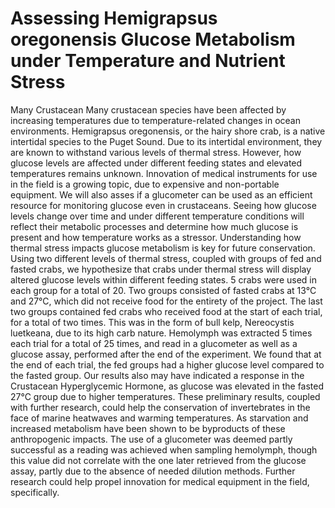 # Assessing Hemigrapsus oregonensis Glucose Metabolism under Temperature and Nutrient Stress

Many Crustacean Many crustacean species have been affected by increasing temperatures due to temperature-related changes in ocean environments. Hemigrapsus oregonensis, or the hairy shore crab, is a native intertidal species to the Puget Sound. Due to its intertidal environment, they are known to withstand various levels of thermal stress. However, how glucose levels are affected under different feeding states and elevated temperatures remains unknown. Innovation of medical instruments for use in the field is a growing topic, due to expensive and non-portable equipment. We will also asses if a glucometer can be used as an efficient resource for monitoring glucose even in crustaceans. Seeing how glucose levels change over time and under different temperature conditions will reflect their metabolic processes and determine how much glucose is present and how temperature works as a stressor. Understanding how thermal stress impacts glucose metabolism is key for future conservation.
     Using two different levels of thermal stress, coupled with groups of fed and fasted crabs, we hypothesize that crabs under thermal stress will display altered glucose levels within different feeding states. 5 crabs were used in each group for a total of 20. Two groups consisted of fasted crabs at 13°C and 27°C, which did not receive food for the entirety of the project. The last two groups contained fed crabs who received food at the start of each trial, for a total of two times. This was in the form of bull kelp, Nereocystis luetkeana, due to its high carb nature. Hemolymph was extracted 5 times each trial for a total of 25 times, and read in a glucometer as well as a glucose assay, performed after the end of the experiment. 
     We found that at the end of each trial, the fed groups had a higher glucose level compared to the fasted group. Our results also may have indicated a response in the Crustacean Hyperglycemic Hormone, as glucose was elevated in the fasted 27°C group due to higher temperatures. These preliminary results, coupled with further research, could help the conservation of invertebrates in the face of marine heatwaves and warming temperatures. As starvation and increased metabolism have been shown to be byproducts of these anthropogenic impacts. The use of a glucometer was deemed partly successful as a reading was achieved when sampling hemolymph, though this value did not correlate with the one later retrieved from the glucose assay, partly due to the absence of needed dilution methods. Further research could help propel innovation for medical equipment in the field, specifically. 

